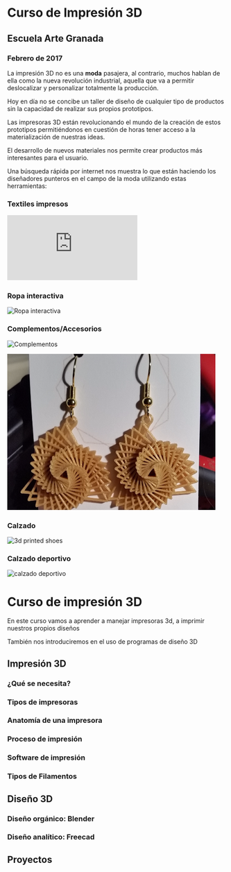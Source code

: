 # Curso de Impresión 3D

## Escuela Arte Granada
### Febrero de 2017

La impresión 3D no es una **moda** pasajera, al contrario, muchos hablan de ella como la nueva revolución industrial, aquella que va a permitir deslocalizar y personalizar totalmente la producción.

Hoy en día no se concibe un taller de diseño de cualquier tipo de productos sin la capacidad de realizar sus propios prototipos.

Las impresoras 3D están revolucionando el mundo de la creación de estos prototipos permitiéndonos en cuestión de horas tener acceso a la materialización de nuestras ideas.

El desarrollo de nuevos materiales nos permite crear productos más interesantes para el usuario.

Una búsqueda rápida por internet nos muestra lo que están haciendo los diseñadores punteros en el campo de la moda utilizando estas herramientas:


### Textiles impresos

![textiles impresos](http://n-e-r-v-o-u-s.com/projects/i.php?/000/818/walk1,270.180.80.60.crop.1417647852.gif)

### Ropa interactiva

![Ropa interactiva](https://i.materialise.com/blog/wp-content/uploads/2016/08/fashion-3d-print.jpg)

### Complementos/Accesorios

![Complementos](http://additive-3d.es/registro/Moda-Complementos/Bracelet_Voronoi_impression_3D.jpg)

![Accesorios](./images/pendientes.png)

### Calzado

![3d printed shoes](http://continuumfashion.com/shoes/shoes_on_feet.jpg)

### Calzado deportivo

![calzado deportivo](https://3dprintingindustry.com/wp-content/uploads/2016/05/MTM4NzMzNzI0MjQ1MTczNjcx-2-320x202.jpg)

# Curso de impresión 3D

En este curso vamos a aprender a manejar impresoras 3d, a imprimir nuestros propios diseños

También nos introduciremos en el uso de programas de diseño 3D


## Impresión 3D

### ¿Qué se necesita?

### Tipos de impresoras

### Anatomía de una impresora

### Proceso de impresión

### Software de impresión

### Tipos de Filamentos

## Diseño 3D

### Diseño orgánico: Blender

### Diseño analítico: Freecad


## Proyectos
